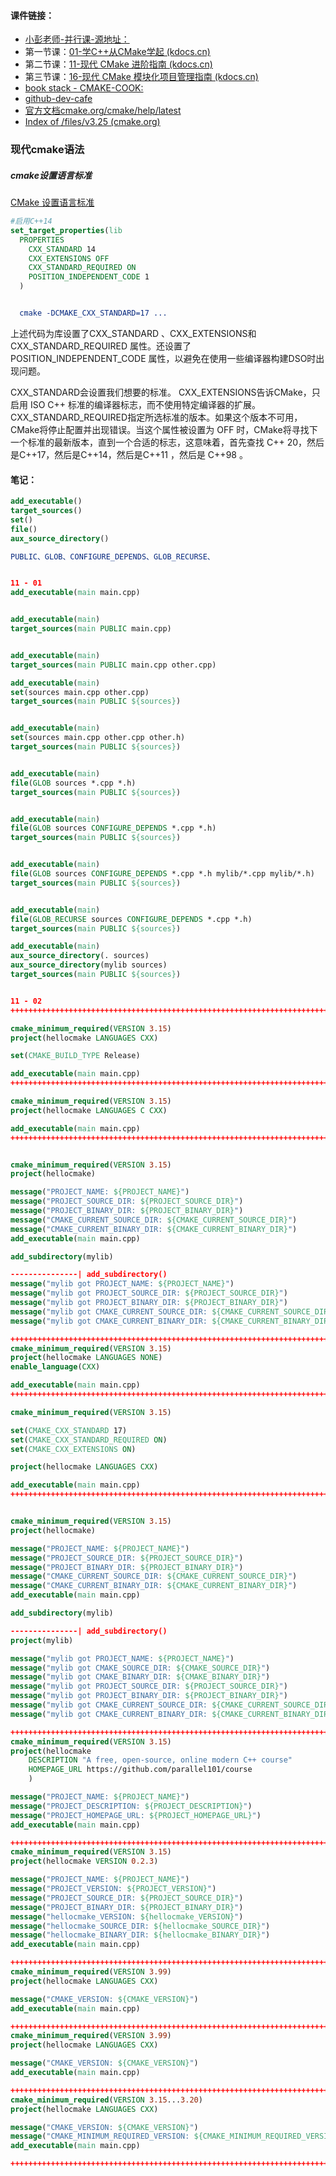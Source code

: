 #### 课件链接：

* [小彭老师-并行课-源地址：](https://github.com/parallel101/course)
* 第一节课：[01-学C++从CMake学起 (kdocs.cn)](https://www.kdocs.cn/l/cseylGSYkGVR)
* 第二节课：[11-现代 CMake 进阶指南 (kdocs.cn)](https://www.kdocs.cn/l/ckl5Eq90YFvJ)
* 第三节课：[16-现代 CMake 模块化项目管理指南 (kdocs.cn)](https://www.kdocs.cn/l/cjlXZXtPlPcu)
* [book stack - CMAKE-COOK:](https://www.bookstack.cn/read/CMake-Cookbook/README.md)
* [github-dev-cafe](https://github.com/dev-cafe/cmake-cookbook)
* [官方文档cmake.org/cmake/help/latest](https://cmake.org/cmake/help/latest/)
* [Index of /files/v3.25 (cmake.org)](https://cmake.org/files/v3.25/)

### 现代cmake语法

##### cmake设置语言标准

[CMake 设置语言标准](https://blog.csdn.net/weixin_39766005/article/details/122481172)

```cmake
#启用C++14
set_target_properties(lib
  PROPERTIES
    CXX_STANDARD 14
    CXX_EXTENSIONS OFF
    CXX_STANDARD_REQUIRED ON
    POSITION_INDEPENDENT_CODE 1
  )


  cmake -DCMAKE_CXX_STANDARD=17 ...
```

上述代码为库设置了CXX_STANDARD 、CXX_EXTENSIONS和CXX_STANDARD_REQUIRED 属性。还设置了POSITION_INDEPENDENT_CODE 属性，以避免在使用一些编译器构建DSO时出现问题。

CXX_STANDARD会设置我们想要的标准。
CXX_EXTENSIONS告诉CMake，只启用 ISO C++ 标准的编译器标志，而不使用特定编译器的扩展。
CXX_STANDARD_REQUIRED指定所选标准的版本。如果这个版本不可用，CMake将停止配置并出现错误。当这个属性被设置为 OFF 时，CMake将寻找下一个标准的最新版本，直到一个合适的标志，这意味着，首先查找 C++ 20，然后是C++17，然后是C++14，然后是C++11 ，然后是 C++98 。

#### 笔记：

```cmake
add_executable()
target_sources()
set()
file()
aux_source_directory()

PUBLIC、GLOB、CONFIGURE_DEPENDS、GLOB_RECURSE、
```

```cmake

11 - 01
add_executable(main main.cpp)


add_executable(main)
target_sources(main PUBLIC main.cpp)


add_executable(main)
target_sources(main PUBLIC main.cpp other.cpp)

add_executable(main)
set(sources main.cpp other.cpp)
target_sources(main PUBLIC ${sources})


add_executable(main)
set(sources main.cpp other.cpp other.h)
target_sources(main PUBLIC ${sources})


add_executable(main)
file(GLOB sources *.cpp *.h)
target_sources(main PUBLIC ${sources})


add_executable(main)
file(GLOB sources CONFIGURE_DEPENDS *.cpp *.h)
target_sources(main PUBLIC ${sources})


add_executable(main)
file(GLOB sources CONFIGURE_DEPENDS *.cpp *.h mylib/*.cpp mylib/*.h)
target_sources(main PUBLIC ${sources})


add_executable(main)
file(GLOB_RECURSE sources CONFIGURE_DEPENDS *.cpp *.h)
target_sources(main PUBLIC ${sources})

add_executable(main)
aux_source_directory(. sources)
aux_source_directory(mylib sources)
target_sources(main PUBLIC ${sources})


11 - 02
++++++++++++++++++++++++++++++++++++++++++++++++++++++++++++++++++++++++

cmake_minimum_required(VERSION 3.15)
project(hellocmake LANGUAGES CXX)

set(CMAKE_BUILD_TYPE Release)

add_executable(main main.cpp)
++++++++++++++++++++++++++++++++++++++++++++++++++++++++++++++++++++++++

cmake_minimum_required(VERSION 3.15)
project(hellocmake LANGUAGES C CXX)

add_executable(main main.cpp)
++++++++++++++++++++++++++++++++++++++++++++++++++++++++++++++++++++++++


cmake_minimum_required(VERSION 3.15)
project(hellocmake)

message("PROJECT_NAME: ${PROJECT_NAME}")
message("PROJECT_SOURCE_DIR: ${PROJECT_SOURCE_DIR}")
message("PROJECT_BINARY_DIR: ${PROJECT_BINARY_DIR}")
message("CMAKE_CURRENT_SOURCE_DIR: ${CMAKE_CURRENT_SOURCE_DIR}")
message("CMAKE_CURRENT_BINARY_DIR: ${CMAKE_CURRENT_BINARY_DIR}")
add_executable(main main.cpp)

add_subdirectory(mylib)

---------------| add_subdirectory()
message("mylib got PROJECT_NAME: ${PROJECT_NAME}")
message("mylib got PROJECT_SOURCE_DIR: ${PROJECT_SOURCE_DIR}")
message("mylib got PROJECT_BINARY_DIR: ${PROJECT_BINARY_DIR}")
message("mylib got CMAKE_CURRENT_SOURCE_DIR: ${CMAKE_CURRENT_SOURCE_DIR}")
message("mylib got CMAKE_CURRENT_BINARY_DIR: ${CMAKE_CURRENT_BINARY_DIR}")

++++++++++++++++++++++++++++++++++++++++++++++++++++++++++++++++++++++++
cmake_minimum_required(VERSION 3.15)
project(hellocmake LANGUAGES NONE)
enable_language(CXX)

add_executable(main main.cpp)
++++++++++++++++++++++++++++++++++++++++++++++++++++++++++++++++++++++++

cmake_minimum_required(VERSION 3.15)

set(CMAKE_CXX_STANDARD 17)
set(CMAKE_CXX_STANDARD_REQUIRED ON)
set(CMAKE_CXX_EXTENSIONS ON)

project(hellocmake LANGUAGES CXX)

add_executable(main main.cpp)
++++++++++++++++++++++++++++++++++++++++++++++++++++++++++++++++++++++++


cmake_minimum_required(VERSION 3.15)
project(hellocmake)

message("PROJECT_NAME: ${PROJECT_NAME}")
message("PROJECT_SOURCE_DIR: ${PROJECT_SOURCE_DIR}")
message("PROJECT_BINARY_DIR: ${PROJECT_BINARY_DIR}")
message("CMAKE_CURRENT_SOURCE_DIR: ${CMAKE_CURRENT_SOURCE_DIR}")
message("CMAKE_CURRENT_BINARY_DIR: ${CMAKE_CURRENT_BINARY_DIR}")
add_executable(main main.cpp)

add_subdirectory(mylib)

---------------| add_subdirectory()
project(mylib)

message("mylib got PROJECT_NAME: ${PROJECT_NAME}")
message("mylib got CMAKE_SOURCE_DIR: ${CMAKE_SOURCE_DIR}")
message("mylib got CMAKE_BINARY_DIR: ${CMAKE_BINARY_DIR}")
message("mylib got PROJECT_SOURCE_DIR: ${PROJECT_SOURCE_DIR}")
message("mylib got PROJECT_BINARY_DIR: ${PROJECT_BINARY_DIR}")
message("mylib got CMAKE_CURRENT_SOURCE_DIR: ${CMAKE_CURRENT_SOURCE_DIR}")
message("mylib got CMAKE_CURRENT_BINARY_DIR: ${CMAKE_CURRENT_BINARY_DIR}")

++++++++++++++++++++++++++++++++++++++++++++++++++++++++++++++++++++++++
cmake_minimum_required(VERSION 3.15)
project(hellocmake
    DESCRIPTION "A free, open-source, online modern C++ course"
    HOMEPAGE_URL https://github.com/parallel101/course
    )

message("PROJECT_NAME: ${PROJECT_NAME}")
message("PROJECT_DESCRIPTION: ${PROJECT_DESCRIPTION}")
message("PROJECT_HOMEPAGE_URL: ${PROJECT_HOMEPAGE_URL}")
add_executable(main main.cpp)

++++++++++++++++++++++++++++++++++++++++++++++++++++++++++++++++++++++++
cmake_minimum_required(VERSION 3.15)
project(hellocmake VERSION 0.2.3)

message("PROJECT_NAME: ${PROJECT_NAME}")
message("PROJECT_VERSION: ${PROJECT_VERSION}")
message("PROJECT_SOURCE_DIR: ${PROJECT_SOURCE_DIR}")
message("PROJECT_BINARY_DIR: ${PROJECT_BINARY_DIR}")
message("hellocmake_VERSION: ${hellocmake_VERSION}")
message("hellocmake_SOURCE_DIR: ${hellocmake_SOURCE_DIR}")
message("hellocmake_BINARY_DIR: ${hellocmake_BINARY_DIR}")
add_executable(main main.cpp)

++++++++++++++++++++++++++++++++++++++++++++++++++++++++++++++++++++++++
cmake_minimum_required(VERSION 3.99)
project(hellocmake LANGUAGES CXX)

message("CMAKE_VERSION: ${CMAKE_VERSION}")
add_executable(main main.cpp)

++++++++++++++++++++++++++++++++++++++++++++++++++++++++++++++++++++++++
cmake_minimum_required(VERSION 3.99)
project(hellocmake LANGUAGES CXX)

message("CMAKE_VERSION: ${CMAKE_VERSION}")
add_executable(main main.cpp)

++++++++++++++++++++++++++++++++++++++++++++++++++++++++++++++++++++++++
cmake_minimum_required(VERSION 3.15...3.20)
project(hellocmake LANGUAGES CXX)

message("CMAKE_VERSION: ${CMAKE_VERSION}")
message("CMAKE_MINIMUM_REQUIRED_VERSION: ${CMAKE_MINIMUM_REQUIRED_VERSION}")
add_executable(main main.cpp)

++++++++++++++++++++++++++++++++++++++++++++++++++++++++++++++++++++++++
```

